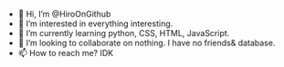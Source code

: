 - 👋 Hi, I’m @HiroOnGithub
- 👀 I’m interested in everything interesting.
- 🌱 I’m currently learning python, CSS, HTML, JavaScript.
- 💞️ I’m looking to collaborate on nothing. I have no friends& database.
- 📫 How to reach me? IDK

<!---
HiroOnGithub/HiroOnGithub is a ✨ special ✨ repository because its `README.md` (this file) appears on your GitHub profile.
You can click the Preview link to take a look at your changes.
--->
